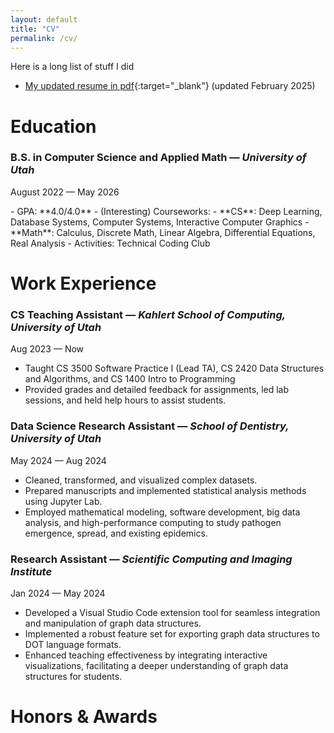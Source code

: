 ```yaml
---
layout: default
title: "CV"
permalink: /cv/
---
```

Here is a long list of stuff I did
- [My updated resume in pdf](../assets/resume_hung_phan_0125.pdf){:target="_blank"} (updated February 2025)

# Education

<h3 class="cv-content"> <strong>B.S. in Computer Science and Applied Math</strong> &mdash; <i>University of Utah</i> </h3>
<p class="cv-content" id="cv-dates">August 2022 &mdash; May 2026</p>
- GPA: **4.0/4.0**
- (Interesting) Courseworks:
    - **CS**: Deep Learning, Database Systems, Computer Systems, Interactive Computer Graphics
    - **Math**: Calculus, Discrete Math, Linear Algebra, Differential Equations, Real Analysis
- Activities: Technical Coding Club

# Work Experience

<h3 class="cv-content"> <strong>CS Teaching Assistant</strong> &mdash; <i>Kahlert School of Computing, University of Utah</i> </h3>
<p class="cv-content" id="cv-dates">Aug 2023 &mdash; Now</p>

- Taught CS 3500 Software Practice I (Lead TA), CS 2420 Data Structures and Algorithms, and CS 1400 Intro to Programming
- Provided grades and detailed feedback for assignments, led lab sessions, and held help hours to assist students.


<h3 class="cv-content"> <strong>Data Science Research Assistant</strong> &mdash; <i>School of Dentistry, University of Utah</i> </h3>
<p class="cv-content" id="cv-dates">May 2024 &mdash; Aug 2024</p>

- Cleaned, transformed, and visualized complex datasets.
- Prepared manuscripts and implemented statistical analysis methods using Jupyter Lab.
- Employed mathematical modeling, software development, big data analysis, and high-performance computing to study pathogen emergence, spread, and existing epidemics.

<h3 class="cv-content"> <strong>Research Assistant</strong> &mdash; <i>Scientific Computing and Imaging Institute</i> </h3>
<p class="cv-content" id="cv-dates">Jan 2024 &mdash; May 2024</p>

- Developed a Visual Studio Code extension tool for seamless integration and manipulation of graph data structures.
- Implemented a robust feature set for exporting graph data structures to DOT language formats.
- Enhanced teaching effectiveness by integrating interactive visualizations, facilitating a deeper understanding of graph data structures for students.

# Honors & Awards





